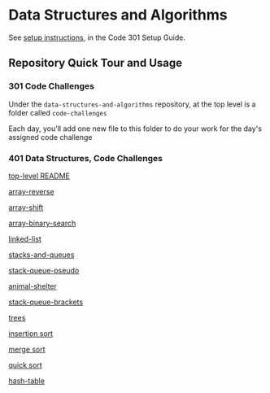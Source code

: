 # Data Structures and Algorithms

See [setup instructions](https://codefellows.github.io/setup-guide/code-301/3-code-challenges), in the Code 301 Setup Guide.

## Repository Quick Tour and Usage

### 301 Code Challenges

Under the `data-structures-and-algorithms` repository, at the top level is a folder called `code-challenges`

Each day, you'll add one new file to this folder to do your work for the day's assigned code challenge

### 401 Data Structures, Code Challenges

[top-level README](javascript/README.md)

[array-reverse](javascript/array-reverse/README.md)

[array-shift](javascript/array-shift/README.md)

[array-binary-search](javascript/array-binary-search/README.md)

[linked-list](javascript/linked-list/README.md)

[stacks-and-queues](javascript/stacks-and-queues/README.md)

[stack-queue-pseudo](javascript/stack-queue-pseudo/README.md)

[animal-shelter](javascript/animal-shelter/README.md)

[stack-queue-brackets](javascript/stack-queue-brackets/README.md)

[trees](javascript/trees/README.md)

[insertion sort](javascript/insertion-sort/README.md)

[merge sort](javascript/merge-sort/README.md)

[quick sort](javascript/quick-sort/README.md)

[hash-table](javascript/hash-table/README.md)